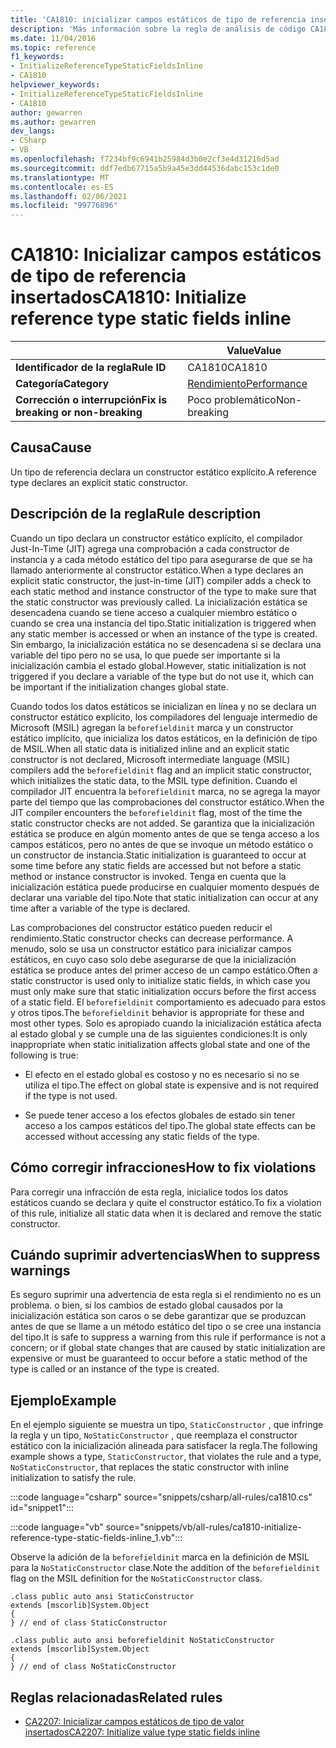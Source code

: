 ```yaml
---
title: 'CA1810: inicializar campos estáticos de tipo de referencia insertados (análisis de código)'
description: 'Más información sobre la regla de análisis de código CA1810: inicializar campos estáticos de tipo de referencia insertados'
ms.date: 11/04/2016
ms.topic: reference
f1_keywords:
- InitializeReferenceTypeStaticFieldsInline
- CA1810
helpviewer_keywords:
- InitializeReferenceTypeStaticFieldsInline
- CA1810
author: gewarren
ms.author: gewarren
dev_langs:
- CSharp
- VB
ms.openlocfilehash: f7234bf9c6941b25984d3b0e2cf3e4d31216d5ad
ms.sourcegitcommit: ddf7edb67715a5b9a45e3dd44536dabc153c1de0
ms.translationtype: MT
ms.contentlocale: es-ES
ms.lasthandoff: 02/06/2021
ms.locfileid: "99776896"
---
```

# <a name="ca1810-initialize-reference-type-static-fields-inline"></a><span data-ttu-id="f05fa-103">CA1810: Inicializar campos estáticos de tipo de referencia insertados</span><span class="sxs-lookup"><span data-stu-id="f05fa-103">CA1810: Initialize reference type static fields inline</span></span>

| | <span data-ttu-id="f05fa-104">Value</span><span class="sxs-lookup"><span data-stu-id="f05fa-104">Value</span></span> |
|-|-|
| <span data-ttu-id="f05fa-105">**Identificador de la regla**</span><span class="sxs-lookup"><span data-stu-id="f05fa-105">**Rule ID**</span></span> |<span data-ttu-id="f05fa-106">CA1810</span><span class="sxs-lookup"><span data-stu-id="f05fa-106">CA1810</span></span>|
| <span data-ttu-id="f05fa-107">**Categoría**</span><span class="sxs-lookup"><span data-stu-id="f05fa-107">**Category**</span></span> |[<span data-ttu-id="f05fa-108">Rendimiento</span><span class="sxs-lookup"><span data-stu-id="f05fa-108">Performance</span></span>](performance-warnings.md)|
| <span data-ttu-id="f05fa-109">**Corrección o interrupción**</span><span class="sxs-lookup"><span data-stu-id="f05fa-109">**Fix is breaking or non-breaking**</span></span> |<span data-ttu-id="f05fa-110">Poco problemático</span><span class="sxs-lookup"><span data-stu-id="f05fa-110">Non-breaking</span></span>|

## <a name="cause"></a><span data-ttu-id="f05fa-111">Causa</span><span class="sxs-lookup"><span data-stu-id="f05fa-111">Cause</span></span>

<span data-ttu-id="f05fa-112">Un tipo de referencia declara un constructor estático explícito.</span><span class="sxs-lookup"><span data-stu-id="f05fa-112">A reference type declares an explicit static constructor.</span></span>

## <a name="rule-description"></a><span data-ttu-id="f05fa-113">Descripción de la regla</span><span class="sxs-lookup"><span data-stu-id="f05fa-113">Rule description</span></span>

<span data-ttu-id="f05fa-114">Cuando un tipo declara un constructor estático explícito, el compilador Just-In-Time (JIT) agrega una comprobación a cada constructor de instancia y a cada método estático del tipo para asegurarse de que se ha llamado anteriormente al constructor estático.</span><span class="sxs-lookup"><span data-stu-id="f05fa-114">When a type declares an explicit static constructor, the just-in-time (JIT) compiler adds a check to each static method and instance constructor of the type to make sure that the static constructor was previously called.</span></span> <span data-ttu-id="f05fa-115">La inicialización estática se desencadena cuando se tiene acceso a cualquier miembro estático o cuando se crea una instancia del tipo.</span><span class="sxs-lookup"><span data-stu-id="f05fa-115">Static initialization is triggered when any static member is accessed or when an instance of the type is created.</span></span> <span data-ttu-id="f05fa-116">Sin embargo, la inicialización estática no se desencadena si se declara una variable del tipo pero no se usa, lo que puede ser importante si la inicialización cambia el estado global.</span><span class="sxs-lookup"><span data-stu-id="f05fa-116">However, static initialization is not triggered if you declare a variable of the type but do not use it, which can be important if the initialization changes global state.</span></span>

<span data-ttu-id="f05fa-117">Cuando todos los datos estáticos se inicializan en línea y no se declara un constructor estático explícito, los compiladores del lenguaje intermedio de Microsoft (MSIL) agregan la `beforefieldinit` marca y un constructor estático implícito, que inicializa los datos estáticos, en la definición de tipo de MSIL.</span><span class="sxs-lookup"><span data-stu-id="f05fa-117">When all static data is initialized inline and an explicit static constructor is not declared, Microsoft intermediate language (MSIL) compilers add the `beforefieldinit` flag and an implicit static constructor, which initializes the static data, to the MSIL type definition.</span></span> <span data-ttu-id="f05fa-118">Cuando el compilador JIT encuentra la `beforefieldinit` marca, no se agrega la mayor parte del tiempo que las comprobaciones del constructor estático.</span><span class="sxs-lookup"><span data-stu-id="f05fa-118">When the JIT compiler encounters the `beforefieldinit` flag, most of the time the static constructor checks are not added.</span></span> <span data-ttu-id="f05fa-119">Se garantiza que la inicialización estática se produce en algún momento antes de que se tenga acceso a los campos estáticos, pero no antes de que se invoque un método estático o un constructor de instancia.</span><span class="sxs-lookup"><span data-stu-id="f05fa-119">Static initialization is guaranteed to occur at some time before any static fields are accessed but not before a static method or instance constructor is invoked.</span></span> <span data-ttu-id="f05fa-120">Tenga en cuenta que la inicialización estática puede producirse en cualquier momento después de declarar una variable del tipo.</span><span class="sxs-lookup"><span data-stu-id="f05fa-120">Note that static initialization can occur at any time after a variable of the type is declared.</span></span>

<span data-ttu-id="f05fa-121">Las comprobaciones del constructor estático pueden reducir el rendimiento.</span><span class="sxs-lookup"><span data-stu-id="f05fa-121">Static constructor checks can decrease performance.</span></span> <span data-ttu-id="f05fa-122">A menudo, solo se usa un constructor estático para inicializar campos estáticos, en cuyo caso solo debe asegurarse de que la inicialización estática se produce antes del primer acceso de un campo estático.</span><span class="sxs-lookup"><span data-stu-id="f05fa-122">Often a static constructor is used only to initialize static fields, in which case you must only make sure that static initialization occurs before the first access of a static field.</span></span> <span data-ttu-id="f05fa-123">El `beforefieldinit` comportamiento es adecuado para estos y otros tipos.</span><span class="sxs-lookup"><span data-stu-id="f05fa-123">The `beforefieldinit` behavior is appropriate for these and most other types.</span></span> <span data-ttu-id="f05fa-124">Solo es apropiado cuando la inicialización estática afecta al estado global y se cumple una de las siguientes condiciones:</span><span class="sxs-lookup"><span data-stu-id="f05fa-124">It is only inappropriate when static initialization affects global state and one of the following is true:</span></span>

- <span data-ttu-id="f05fa-125">El efecto en el estado global es costoso y no es necesario si no se utiliza el tipo.</span><span class="sxs-lookup"><span data-stu-id="f05fa-125">The effect on global state is expensive and is not required if the type is not used.</span></span>

- <span data-ttu-id="f05fa-126">Se puede tener acceso a los efectos globales de estado sin tener acceso a los campos estáticos del tipo.</span><span class="sxs-lookup"><span data-stu-id="f05fa-126">The global state effects can be accessed without accessing any static fields of the type.</span></span>

## <a name="how-to-fix-violations"></a><span data-ttu-id="f05fa-127">Cómo corregir infracciones</span><span class="sxs-lookup"><span data-stu-id="f05fa-127">How to fix violations</span></span>

<span data-ttu-id="f05fa-128">Para corregir una infracción de esta regla, inicialice todos los datos estáticos cuando se declara y quite el constructor estático.</span><span class="sxs-lookup"><span data-stu-id="f05fa-128">To fix a violation of this rule, initialize all static data when it is declared and remove the static constructor.</span></span>

## <a name="when-to-suppress-warnings"></a><span data-ttu-id="f05fa-129">Cuándo suprimir advertencias</span><span class="sxs-lookup"><span data-stu-id="f05fa-129">When to suppress warnings</span></span>

<span data-ttu-id="f05fa-130">Es seguro suprimir una advertencia de esta regla si el rendimiento no es un problema. o bien, si los cambios de estado global causados por la inicialización estática son caros o se debe garantizar que se produzcan antes de que se llame a un método estático del tipo o se cree una instancia del tipo.</span><span class="sxs-lookup"><span data-stu-id="f05fa-130">It is safe to suppress a warning from this rule if performance is not a concern; or if global state changes that are caused by static initialization are expensive or must be guaranteed to occur before a static method of the type is called or an instance of the type is created.</span></span>

## <a name="example"></a><span data-ttu-id="f05fa-131">Ejemplo</span><span class="sxs-lookup"><span data-stu-id="f05fa-131">Example</span></span>

<span data-ttu-id="f05fa-132">En el ejemplo siguiente se muestra un tipo, `StaticConstructor` , que infringe la regla y un tipo, `NoStaticConstructor` , que reemplaza el constructor estático con la inicialización alineada para satisfacer la regla.</span><span class="sxs-lookup"><span data-stu-id="f05fa-132">The following example shows a type, `StaticConstructor`, that violates the rule and a type, `NoStaticConstructor`, that replaces the static constructor with inline initialization to satisfy the rule.</span></span>

:::code language="csharp" source="snippets/csharp/all-rules/ca1810.cs" id="snippet1":::

:::code language="vb" source="snippets/vb/all-rules/ca1810-initialize-reference-type-static-fields-inline_1.vb":::

<span data-ttu-id="f05fa-133">Observe la adición de la `beforefieldinit` marca en la definición de MSIL para la `NoStaticConstructor` clase.</span><span class="sxs-lookup"><span data-stu-id="f05fa-133">Note the addition of the `beforefieldinit` flag on the MSIL definition for the `NoStaticConstructor` class.</span></span>

```il
.class public auto ansi StaticConstructor
extends [mscorlib]System.Object
{
} // end of class StaticConstructor

.class public auto ansi beforefieldinit NoStaticConstructor
extends [mscorlib]System.Object
{
} // end of class NoStaticConstructor
```

## <a name="related-rules"></a><span data-ttu-id="f05fa-134">Reglas relacionadas</span><span class="sxs-lookup"><span data-stu-id="f05fa-134">Related rules</span></span>

- [<span data-ttu-id="f05fa-135">CA2207: Inicializar campos estáticos de tipo de valor insertados</span><span class="sxs-lookup"><span data-stu-id="f05fa-135">CA2207: Initialize value type static fields inline</span></span>](ca2207.md)
